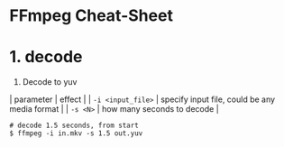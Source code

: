 FFmpeg Cheat-Sheet
================

# 1. decode
1. Decode to yuv

  | parameter | effect |
  | `-i <input_file>` | specify input file, could be any media format |
  | `-s <N>` | how many seconds to decode |


  ```shell
  # decode 1.5 seconds, from start
  $ ffmpeg -i in.mkv -s 1.5 out.yuv
  ```
